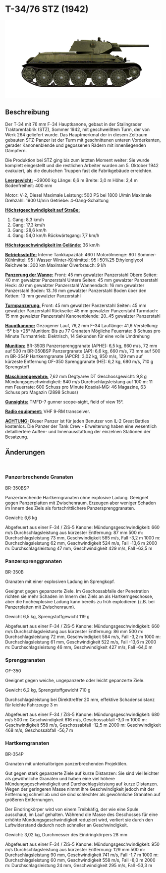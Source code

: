 ﻿# T-34/76 STZ (1942)

![_t34-76stz](../images/_t34-76stz.png)

## Beschreibung

Der T-34 mit 76 mm F-34 Hauptkanone, gebaut in der Stalingrader Traktorenfabrik (STZ), Sommer 1942, mit geschweißtem Turm, der von Werk 264 geliefert wurde. Das Hauptmerkmal der in diesem Zeitraum gebauten STZ-Panzer ist der Turm mit geschnittenen unteren Vorderkanten, gerader Kanonenblende und gegossenen Rädern mit innenliegenden Dämpfern.

Die Produktion bei STZ ging bis zum letzten Moment weiter: Sie wurde komplett eingestellt und die restlichen Arbeiter wurden am 5. Oktober 1942 evakuiert, als die deutschen Truppen fast die Fabrikgebäude erreichten.

<b><u>Leergewicht:</u></b> ~29000 kg
Länge: 6,6 m
Breite: 3,0 m
Höhe: 2,4 m
Bodenfreiheit: 400 mm

Motor: V-2, Diesel
Maximale Leistung: 500 PS bei 1800 U/min
Maximale Drehzahl: 1900 U/min
Getriebe: 4-Gang-Schaltung

<b><u>Höchstgeschwindigkeit auf Straße:</u></b>
1. Gang: 8,3 km/h
2. Gang: 17,3 km/h
3. Gang: 28,6 km/h
4. Gang: 54,0 km/h
Rückwärtsgang: 7,7 km/h

<b><u>Höchstgeschwindigkeit im Gelände:</u></b> 36 km/h

<b><u>Betriebsstoffe:</u></b>
Interne Tankkapazität: 460 l
Motorölmenge: 80 l
Sommer-Kühlmittel: 95 l Wasser
Winter-Kühlmittel: 95 l 50%25 Ethylenglycol
Reichweite: 300 km
Maximaler Ölverbrauch: 9 l/h

<b><u>Panzerung der Wanne:</u></b>
Front: 45 mm gewalzter Panzerstahl
Obere Seiten: 40 mm gewalzter Panzerstahl
Untere Seiten: 45 mm gewalzter Panzerstahl
Heck: 40 mm gewalzter Panzerstahl
Wannendach: 16 mm gewalzter Panzerstahl
Boden: 13..16 mm gewalzter Panzerstahl
Boden über den Ketten: 13 mm gewalzter Panzerstahl

<b><u>Turmpanzerung:</u></b>
Front: 45 mm gewalzter Panzerstahl
Seiten: 45 mm gewalzter Panzerstahl
Rückseite: 45 mm gewalzter Panzerstahl
Turmdach: 15 mm gewalzter Panzerstahl
Kanonenblende: 20..45 gewalzter Panzerstahl

<b><u>Hauptkanone:</u></b> Gezogener Lauf, 76,2 mm F-34
Lauflänge: 41,6
Verstellung: -5° bis +25°
Munition: Bis zu 77 Granaten
Mögliche Feuerrate: 8 Schuss pro Minute
Turmantrieb: Elektrisch, 14 Sekunden für eine volle Umdrehung

<b><u>Munition:</u></b>
BR-350B Panzersprenggranate (APHE): 6,5 kg, 660 m/s, 72 mm auf 500 m
BR-350BSP Panzergranate (AP): 6,6 kg, 660 m/s, 73 mm auf 500 m
BR-354P Hartkerngranate (APCR): 3,02 kg, 950 m/s, 129 mm auf kürzeste Entfernung
OF-350 Sprenggranate (HE): 6,2 kg, 680 m/s, 710 g Sprengstoff

<b><u>Maschinengewehre:</u></b> 7,62 mm Degtyarev DT
Geschossgewicht: 9,8 g
Mündungsgeschwindigkeit: 840 m/s
Durchschlagsleistung auf 100 m: 11 mm
Feuerrate: 600 Schuss pro Minute
Koaxial-MG: 46 Magazine, 63 Schuss pro Magazin (2898 Schuss)

<b><u>Gunsights:</u></b>
TMFD-7 gunner scope-sight, field of view 15°.

<b><u>Radio equipment:</u></b>
VHF 9-RM transceiver.


<b><u>ACHTUNG:</u></b>
Dieser Panzer ist für jeden Benutzer von IL-2 Great Battles kostenlos. Die Panzer der Tank Crew - Erweiterung haben eine wesentlich detailliertere Außen- und Innenausstattung der einzelnen Stationen der Besatzung.


## Änderungen
﻿

### Panzerbrechende Granaten

BR-350BSP

Panzerbrechende Hartkerngranaten ohne explosive Ladung. Geeignet gegen Panzerplatten mit Zwischenraum. Erzeugen aber weniger Schaden im Innern des Ziels als fortschrittlichere Panzersprenggranaten.

Gewicht: 6,6 kg

Abgefeuert aus einer F-34 / ZiS-5 Kanone:
Mündungsgeschwindigkeit: 660 m/s 
Durchschlagsleistung aus kürzester Entfernung: 87 mm
500 m: Durchschlagsleistung 73 mm, Geschwindigkeit 585 m/s, Fall -3,2 m
1000 m: Durchschlagsleistung 62 mm, Geschwindigkeit 524 m/s, Fall -13,6 m
2000 m: Durchschlagsleistung 47 mm, Geschwindigkeit 429 m/s, Fall -63,5 m﻿

### Panzersprenggranaten

BR-350B

Granaten mit einer explosiven Ladung im Sprengkopf.

Geeignet gegen gepanzerte Ziele. Im Geschossabfalle der Penetration richten sie mehr Schaden im Innern des Ziels an als Hartkerngeschosse, aber die hochexplosive Ladung kann bereits zu früh explodieren (z.B. bei Panzerplatten mit Zwischenraum).

Gewicht 6,5 kg, Sprengstoffgewicht 119 g

Abgefeuert aus einer F-34 / ZiS-5 Kanone:
Mündungsgeschwindigkeit: 660 m/s
Durchschlagsleistung aus kürzester Entfernung: 86 mm
500 m: Durchschlagsleistung 72 mm, Geschwindigkeit 584 m/s, Fall -3,2 m
1000 m: Durchschlagsleistung 61 mm, Geschwindigkeit 522 m/s, Fall -13,6 m
2000 m: Durchschlagsleistung 46 mm, Geschwindigkeit 427 m/s, Fall -64,0 m﻿

### Sprenggranaten

OF-350

Geeignet gegen weiche, ungepanzerte oder leicht gepanzerte Ziele.

Gewicht 6,2 kg, Sprengstoffgewicht 710 g

Durchschlagsleistung bei Direkttreffer 20 mm, effektive Schadensdistanz für leichte Fahrzeuge 3 m

Abgefeuert aus einer F-34 / ZiS-5 Kanone:
Mündungsgeschwindigkeit: 680 m/s
500 m: Geschwindigkeit 616 m/s, Geschossabfall -3,0 m
1000 m: Geschwindigkeit 558 m/s, Geschossabfall -12,5 m
2000 m: Geschwindigkeit 468 m/s, Geschossabfall -56,7 m﻿

### Hartkerngranaten

BR-354P

Granaten mit unterkalibrigen panzerbrechenden Projektilen.

Gut gegen stark gepanzerte Ziele auf kurze Distanzen: Sie sind viel leichter als gewöhnliche Granaten und haben eine viel höhere Mündungsgeschwindigkeit und Durchschlagsleistung auf kurze Distanzen. Wegen der geringeren Masse nimmt ihre Geschwindigkeit jedoch mit der Entfernung schnell ab und sie sind schlechter als gewöhnliche Granaten auf größeren Entfernungen.

Der Eindringkörper wird von einem Treibkäfig, der wie eine Spule ausschaut, im Lauf gehalten. Während die Masse des Geschosses für eine erhöhte Mündungsgeschwindigkeit reduziert wird, verliert sie durch den Luftwiderstand dadurch noch schneller an Geschwindigkeit.

Gewicht: 3,02 kg, Durchmesser des Eindringkörpers 28 mm

Abgefeuert aus einer F-34 / ZiS-5 Kanone:
Mündungsgeschwindigkeit: 950 m/s 
Durchschlagsleistung aus kürzester Entfernung: 129 mm
500 m: Durchschlagsleistung 90 mm, Geschwindigkeit 741 m/s, Fall -1,7 m
1000 m: Durchschlagsleistung 60 mm, Geschwindigkeit 558 m/s, Fall -8,0 m
2000 m: Durchschlagsleistung 24 mm, Geschwindigkeit 295 m/s, Fall -53,3 m